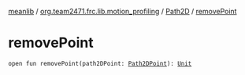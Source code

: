 [meanlib](../../index.md) / [org.team2471.frc.lib.motion_profiling](../index.md) / [Path2D](index.md) / [removePoint](./remove-point.md)

# removePoint

`open fun removePoint(path2DPoint: `[`Path2DPoint`](../-path2-d-point/index.md)`): `[`Unit`](https://kotlinlang.org/api/latest/jvm/stdlib/kotlin/-unit/index.html)